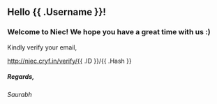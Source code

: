 ## Hello {{ .Username }}!

### Welcome to Niec! We hope you have a great time with us :)

Kindly verify your email,

http://niec.cryf.in/verify/{{ .ID }}/{{ .Hash }}

##### Regards,
_Saurabh_
